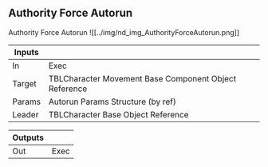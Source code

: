 ## Authority Force Autorun
Authority Force Autorun
![[../img/nd_img_AuthorityForceAutorun.png]]

|Inputs||
|--|--|
| In | Exec |
| Target | TBLCharacter Movement Base Component Object Reference |
| Params | Autorun Params Structure (by ref) |
| Leader | TBLCharacter Base Object Reference |

|Outputs||
|--|--|
| Out | Exec |
